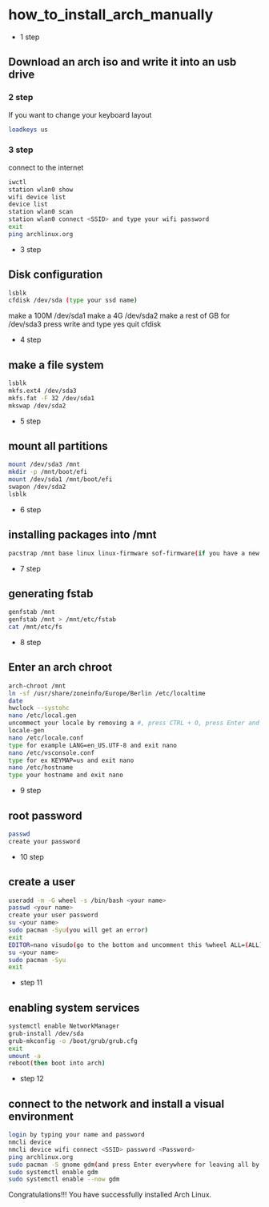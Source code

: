 # how_to_install_arch_manually

- 1 step
## Download an arch iso and write it into an usb drive

### 2 step
If you want to change your keyboard layout
```bash
loadkeys us
```

### 3 step
connect to the internet
```bash
iwctl
station wlan0 show
wifi device list
device list
station wlan0 scan
station wlan0 connect <SSID> and type your wifi password
exit
ping archlinux.org
```

- 3 step
## Disk configuration
```bash
lsblk
cfdisk /dev/sda (type your ssd name)
```
make a 100M /dev/sda1
make a 4G /dev/sda2
make a rest of GB for /dev/sda3
press write and type yes
quit cfdisk

- 4 step
## make a file system
```bash
lsblk
mkfs.ext4 /dev/sda3
mkfs.fat -F 32 /dev/sda1
mkswap /dev/sda2
```

- 5 step
## mount all partitions
```bash
mount /dev/sda3 /mnt
mkdir -p /mnt/boot/efi
mount /dev/sda1 /mnt/boot/efi
swapon /dev/sda2
lsblk
```

- 6 step
## installing packages into /mnt
```bash
pacstrap /mnt base linux linux-firmware sof-firmware(if you have a new sound card) base-devel grub efibootmgr nano networkmanager
```

- 7 step
## generating fstab
```bash
genfstab /mnt
genfstab /mnt > /mnt/etc/fstab
cat /mnt/etc/fs
```

- 8 step
## Enter an arch chroot
```bash
arch-chroot /mnt
ln -sf /usr/share/zoneinfo/Europe/Berlin /etc/localtime
date
hwclock --systohc
nano /etc/local.gen
uncommect your locale by removing a #, press CTRL + O, press Enter and then CTRL + X
locale-gen
nano /etc/locale.conf
type for example LANG=en_US.UTF-8 and exit nano
nano /etc/vsconsole.conf
type for ex KEYMAP=us and exit nano
nano /etc/hostname
type your hostname and exit nano
```

- 9 step
## root password
```bash
passwd
create your password
```

- 10 step
## create a user
```bash
useradd -m -G wheel -s /bin/bash <your name>
passwd <your name>
create your user password
su <your name>
sudo pacman -Syu(you will get an error)
exit
EDITOR=nano visudo(go to the bottom and uncomment this %wheel ALL=(ALL) ALL and exit nano)
su <your name>
sudo pacman -Syu
exit
```

- step 11
## enabling system services
```bash
systemctl enable NetworkManager
grub-install /dev/sda
grub-mkconfig -o /boot/grub/grub.cfg
exit
umount -a
reboot(then boot into arch)
```

- step 12
## connect to the network and install a visual environment
```bash
login by typing your name and password
nmcli device
nmcli device wifi connect <SSID> password <Password>
ping archlinux.org
sudo pacman -S gnome gdm(and press Enter everywhere for leaving all by default)
sudo systemctl enable gdm
sudo systemctl enable --now gdm
```

Congratulations!!! You have successfully installed Arch Linux.
